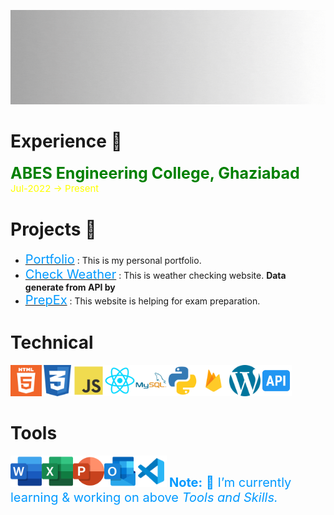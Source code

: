 ![Masterhead](https://raw.githubusercontent.com/mrudayjatav/mrudayjatav/main/Grey%20and%20Black%20Professional%20GitHub%20Cover%20Image.gif)

# Experience 💼
<span style="color: green; font-weight: bolder; font-size:25px;">ABES Engineering College, Ghaziabad</span><br>
<span style="color: yellow; font-size:15px;">Jul-2022 → Present</span>

# Projects 🎯

- [<span style="color: #0099ff; font-size:20px;">Portfolio</span>]() : This is my personal portfolio.
- [<span style="color: #0099ff; font-size:20px;">Check Weather</span>]() : This is weather checking website. **Data generate from API by**
- [<span style="color: #0099ff; font-size:20px;">PrepEx</span>]() : This website is helping for exam preparation.


# Technical

<img align="left" height= 50 width=50 src="https://raw.githubusercontent.com/mrudayjatav/mrudayjatav/main/Icons/html5.png" alt="html5">
    <img align="left" height= 50 width=50 src="https://raw.githubusercontent.com/mrudayjatav/mrudayjatav/main/Icons/css.png" alt="css">
    <img align="left" height= 50 width=50 src="https://raw.githubusercontent.com/mrudayjatav/mrudayjatav/main/Icons/js.png" alt="javascript">
    <img align="left" height= 50 width=50 src="https://raw.githubusercontent.com/mrudayjatav/mrudayjatav/main/Icons/react.png" alt="react">
    <img align="left" height= 50 width=50 src="https://raw.githubusercontent.com/mrudayjatav/mrudayjatav/main/Icons/mysql.png" alt="mysql">
    <img align="left" height= 50 width=50 src="https://raw.githubusercontent.com/mrudayjatav/mrudayjatav/main/Icons/python.png" alt="python">
    <img align="left" height= 50 width=50 src="https://raw.githubusercontent.com/mrudayjatav/mrudayjatav/main/Icons/firebase.png" alt="firebase">
    <img align="left" height= 50 width=50 src="https://raw.githubusercontent.com/mrudayjatav/mrudayjatav/main/Icons/wordpress.png" alt="wordpress">
    <img height= 50 width=50 src="https://raw.githubusercontent.com/mrudayjatav/mrudayjatav/main/Icons/api.png" alt="api">

# Tools
<img align="left" height= 50 width=50 src="https://raw.githubusercontent.com/mrudayjatav/mrudayjatav/main/Icons/word.png" alt="word">
    <img align="left" height= 50 width=50 src="https://raw.githubusercontent.com/mrudayjatav/mrudayjatav/main/Icons/excel.png" alt="excel">
    <img align="left" height= 50 width=50 src="https://raw.githubusercontent.com/mrudayjatav/mrudayjatav/main/Icons/ppt.png" alt="ppt">
    <img align="left" height= 50 width=50 src="https://raw.githubusercontent.com/mrudayjatav/mrudayjatav/main/Icons/outlook.png" alt="outlook">
    <img height= 50 width=50 src="https://raw.githubusercontent.com/mrudayjatav/mrudayjatav/main/Icons/vscode.png" alt="vscode">
<span style="color: #0099ff; font-size:20px;"><b>Note:</b> 🌱 I’m currently learning & working on above <i>Tools and Skills.</i></span>
<!--
**mrudayjatav/mrudayjatav** is a ✨ _special_ ✨ repository because its `README.md` (this file) appears on your GitHub profile.

Here are some ideas to get you started:

- 🔭 I’m currently working on ...
- 🌱 I’m currently learning ...
- 👯 I’m looking to collaborate on ...
- 🤔 I’m looking for help with ...
- 💬 Ask me about ...
- 📫 How to reach me: ...
- 😄 Pronouns: ...
- ⚡ Fun fact: ...
-->
